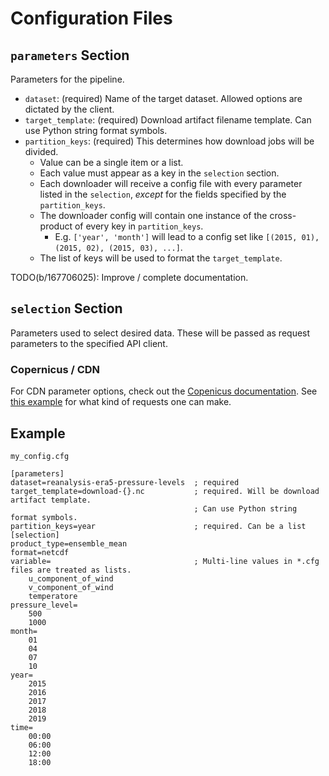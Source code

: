 # Configuration Files

## `parameters` Section

Parameters for the pipeline. 

* `dataset`: (required) Name of the target dataset. Allowed options are dictated by the client.
* `target_template`: (required) Download artifact filename template. Can use Python string format symbols.
* `partition_keys`: (required) This determines how download jobs will be divided. 
  * Value can be a single item or a list.
  * Each value must appear as a key in the `selection` section.
  * Each downloader will receive a config file with every parameter listed in the `selection`, _except_ for the fields specified by the `partition_keys`.
  * The downloader config will contain one instance of the cross-product of every key in `partition_keys`. 
    * E.g. `['year', 'month']` will lead to a config set like `[(2015, 01), (2015, 02), (2015, 03), ...]`.
  * The list of keys will be used to format the `target_template`.
  
TODO(b/167706025): Improve / complete documentation.

## `selection` Section

Parameters used to select desired data. These will be passed as request parameters to the specified API client.

### Copernicus / CDN
For CDN parameter options, check out the [Copenicus documentation](https://cds.climate.copernicus.eu/cdsapp#!/search?type=dataset).
See [this example](https://cds.climate.copernicus.eu/cdsapp#!/dataset/reanalysis-era5-pressure-levels?tab=form)
for what kind of requests one can make.

## Example

`my_config.cfg`
```
[parameters]
dataset=reanalysis-era5-pressure-levels  ; required
target_template=download-{}.nc           ; required. Will be download artifact template. 
                                         ; Can use Python string format symbols.
partition_keys=year                      ; required. Can be a list
[selection]
product_type=ensemble_mean
format=netcdf
variable=                                ; Multi-line values in *.cfg files are treated as lists.
    u_component_of_wind
    v_component_of_wind
    temperatore
pressure_level=
    500
    1000
month=
    01
    04
    07
    10
year=
    2015
    2016
    2017
    2018
    2019
time=
    00:00
    06:00
    12:00
    18:00
```



